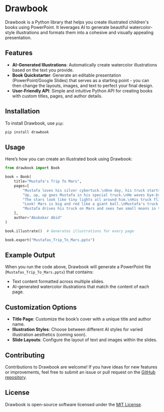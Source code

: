 # Drawbook

Drawbook is a Python library that helps you create illustrated children's books using PowerPoint. It leverages AI to generate beautiful watercolor-style illustrations and formats them into a cohesive and visually appealing presentation.

## Features
- **AI-Generated Illustrations**: Automatically create watercolor illustrations based on the text you provide.
- **Book Quickstarter**: Generate an editable presentation (PowerPoint/Google Slides) that serves as a starting point - you can then change the layouts, images, and text to perfect your final design.
- **User-Friendly API**: Simple and intuitive Python API for creating books with custom titles, pages, and author details.

## Installation
To install Drawbook, use `pip`:

```bash
pip install drawbook
```

## Usage
Here’s how you can create an illustrated book using Drawbook:

```python
from drawbook import Book

book = Book(
    title="Mustafa's Trip To Mars",
    pages=[
        "Mustafa loves his silver cybertuck.\nOne day, his truck starts to glow, grow, and zoom up into the sky!",
        "Up, up, up goes Mustafa in his special truck.\nHe waves bye-bye to his house as it gets tiny down below.",
        "The stars look like tiny lights all around him.\nHis truck flies fast past the moon and the sun.",
        "Look! Mars is big and red like a giant ball.\nMustafa's truck lands softly on the red sand.",
        "Mustafa drives his truck on Mars and sees two small moons in the sky.\n\"This is fun!\" says Mustafa as he makes tracks in the red dirt.",
    ],
    author="Abubakar Abid"
)

book.illustrate()  # Generates illustrations for every page

book.export("Mustafas_Trip_To_Mars.pptx")
```

## Example Output
When you run the code above, Drawbook will generate a PowerPoint file (`Mustafas_Trip_To_Mars.pptx`) that contains:
- Text content formatted across multiple slides.
- AI-generated watercolor illustrations that match the content of each page.

## Customization Options
- **Title Page**: Customize the book’s cover with a unique title and author name.
- **Illustration Styles**: Choose between different AI styles for varied illustration aesthetics (coming soon).
- **Slide Layouts**: Configure the layout of text and images within the slides.

## Contributing
Contributions to Drawbook are welcome! If you have ideas for new features or improvements, feel free to submit an issue or pull request on the [GitHub repository](#).

## License
Drawbook is open-source software licensed under the [MIT License](LICENSE).
